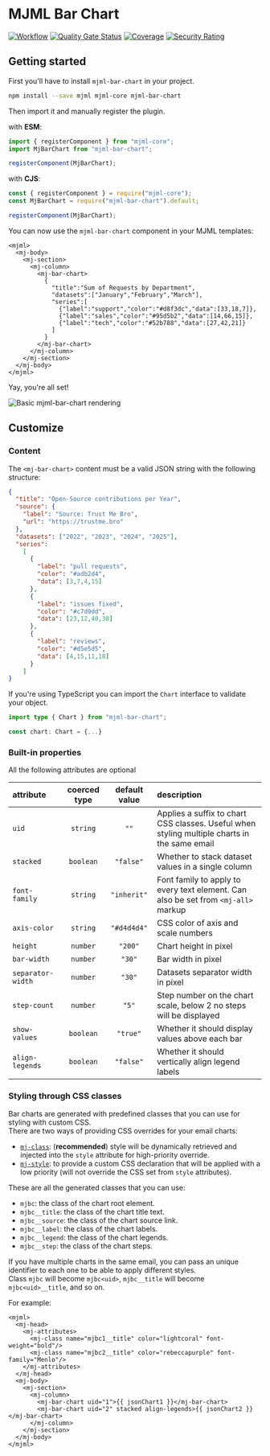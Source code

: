 # MJML Bar Chart
[![Workflow](https://img.shields.io/github/actions/workflow/status/Freezystem/mjml-bar-chart/test.yml?logo=github)](https://github.com/Freezystem/mjml-bar-chart/actions/workflows/test.yml?query=branch%3Amain)
[![Quality Gate Status](https://sonarcloud.io/api/project_badges/measure?project=Freezystem_mjml-bar-chart&metric=alert_status)](https://sonarcloud.io/summary/new_code?id=Freezystem_mjml-bar-chart)
[![Coverage](https://sonarcloud.io/api/project_badges/measure?project=Freezystem_mjml-bar-chart&metric=coverage)](https://sonarcloud.io/summary/new_code?id=Freezystem_mjml-bar-chart)
[![Security Rating](https://sonarcloud.io/api/project_badges/measure?project=Freezystem_mjml-bar-chart&metric=security_rating)](https://sonarcloud.io/summary/new_code?id=Freezystem_mjml-bar-chart)

## Getting started

First you'll have to install `mjml-bar-chart` in your project.

```sh
npm install --save mjml mjml-core mjml-bar-chart
```

Then import it and manually register the plugin.

with **ESM**:

```js
import { registerComponent } from "mjml-core";
import MjBarChart from "mjml-bar-chart";

registerComponent(MjBarChart);
```

with **CJS**:

```js
const { registerComponent } = require("mjml-core");
const MjBarChart = require("mjml-bar-chart").default;

registerComponent(MjBarChart);
```

You can now use the `mjml-bar-chart` component in your MJML templates:

```mjml
<mjml>
  <mj-body>
    <mj-section>
      <mj-column>
        <mj-bar-chart>
          {
            "title":"Sum of Requests by Department",
            "datasets":["January","February","March"],
            "series":[
              {"label":"support","color":"#d8f3dc","data":[33,18,7]},
              {"label":"sales","color":"#95d5b2","data":[14,66,15]},
              {"label":"tech","color":"#52b788","data":[27,42,21]}
            ]
          }
        </mj-bar-chart>
      </mj-column>
    </mj-section>
  </mj-body>
</mjml>
```

Yay, you're all set!

![Basic mjml-bar-chart rendering](https://repository-images.githubusercontent.com/398511647/a3509d00-707c-48e4-9686-7c1281b2af10)

## Customize

### Content

The `<mj-bar-chart>` content must be a valid JSON string with the following structure:
```json
{
  "title": "Open-Source contributions per Year",
  "source": {
    "label": "Source: Trust Me Bro",
    "url": "https://trustme.bro"
  },
  "datasets": ["2022", "2023", "2024", "2025"],
  "series": 
    [
      {
        "label": "pull requests",
        "color": "#adb2d4",
        "data": [3,7,4,15]
      },
      {
        "label": "issues fixed",
        "color": "#c7d9dd",
        "data": [23,12,40,38]
      },
      {
        "label": "reviews",
        "color": "#d5e5d5",
        "data": [4,15,11,18]
      }
    ]
}
```

If you're using TypeScript you can import the `Chart` interface to validate your object.

```ts
import type { Chart } from "mjml-bar-chart";

const chart: Chart = {...}
```

### Built-in properties

All the following attributes are optional

| attribute         | coerced type | default value | description                                                                                  |
|:------------------|:------------:|:-------------:|:---------------------------------------------------------------------------------------------|
| `uid`             |   `string`   |     `""`      | Applies a suffix to chart CSS classes. Useful when styling multiple charts in the same email |
| `stacked`         |  `boolean`   |   `"false"`   | Whether to stack dataset values in a single column                                           |
| `font-family`     |   `string`   |  `"inherit"`  | Font family to apply to every text element. Can also be set from `<mj-all>` markup           |
| `axis-color`      |   `string`   |  `"#d4d4d4"`  | CSS color of axis and scale numbers                                                          |
| `height`          |   `number`   |    `"200"`    | Chart height in pixel                                                                        |
| `bar-width`       |   `number`   |    `"30"`     | Bar width in pixel                                                                           |
| `separator-width` |   `number`   |    `"30"`     | Datasets separator width in pixel                                                            |
| `step-count`      |   `number`   |     `"5"`     | Step number on the chart scale, below 2 no steps will be displayed                           |
| `show-values`     |  `boolean`   |   `"true"`    | Whether it should display values above each bar                                              |
| `align-legends`   |  `boolean`   |   `"false"`   | Whether it should vertically align legend labels                                             |

### Styling through CSS classes

Bar charts are generated with predefined classes that you can use for styling with custom CSS.  
There are two ways of providing CSS overrides for your email charts:
 - [`mj-class`](https://documentation.mjml.io/#mj-attributes): (**recommended**) style will be dynamically retrieved and injected into the `style` attribute for high-priority override.
 - [`mj-style`](https://documentation.mjml.io/#mj-style): to provide a custom CSS declaration that will be applied with a low priority (will not override the CSS set from `style` attributes).

These are all the generated classes that you can use:
 - `mjbc`: the class of the chart root element.
 - `mjbc__title`: the class of the chart title text.
 - `mjbc__source`: the class of the chart source link.
 - `mjbc__label`: the class of the chart labels.
 - `mjbc__legend`: the class of the chart legends.
 - `mjbc__step`: the class of the chart steps.

If you have multiple charts in the same email, you can pass an unique identifier to each one to be able to apply different styles.  
Class `mjbc` will become `mjbc<uid>`, `mjbc__title` will become `mjbc<uid>__title`, and so on.

For example:
```mjml
<mjml>
  <mj-head>
    <mj-attributes>
      <mj-class name="mjbc1__title" color="lightcoral" font-weight="bold"/>
      <mj-class name="mjbc2__title" color="rebeccapurple" font-family="Menlo"/>
    </mj-attributes>
  </mj-head>
  <mj-body>
    <mj-section>
      <mj-column>
        <mj-bar-chart uid="1">{{ jsonChart1 }}</mj-bar-chart>
        <mj-bar-chart uid="2" stacked align-legends>{{ jsonChart2 }}</mj-bar-chart>
      </mj-column>
    </mj-section>
  </mj-body>
</mjml>
```

